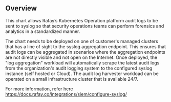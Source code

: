 ## Overview

This chart allows Rafay’s Kubernetes Operation platform audit logs to be sent to syslog so that security operations teams can perform forensics and analytics in a standardized manner.

The chart needs to be deployed on one of customer's managed clusters that has a line of sight to the syslog aggregation endpoint. This ensures that audit logs can be aggregated in scenarios where the aggregation endpoints are not directly visible and not open on the Internet. Once deployed, the "log aggregation" workload will automatically scrape the latest audit logs from the organization's audit logging system to the configured syslog instance (self hosted or Cloud). The audit log harvester workload can be operated on a small infrastructure cluster that is available 24/7.

For more information, refer here <https://docs.rafay.co/integrations/siem/configure-syslog/>